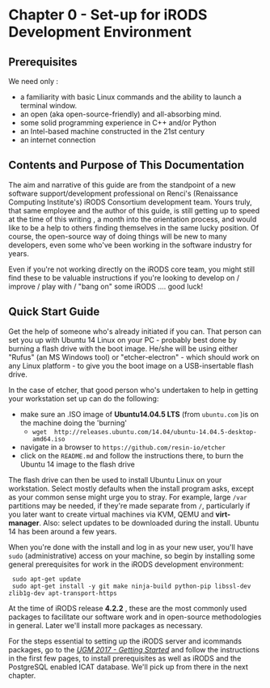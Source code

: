# Chapter 0 - Set-up for iRODS Development Environment 

Prerequisites
-------------

We need only :

* a familiarity with basic Linux commands and the ability to launch a terminal window.
* an open (aka open-source-friendly) and all-absorbing mind. 
* some solid programming experience in C++  and/or Python
* an Intel-based machine constructed in the 21st century 
* an internet connection
 
Contents and Purpose of This Documentation
----------
The aim and narrative of this guide are from the standpoint of a new software support/development professional on Renci's (Renaissance Computing Institute's) iRODS Consortium development team.  Yours truly, that same employee and the author of this guide, is still getting up to speed at the time of this writing , a month into the orientation process, and would like to be a help to others finding themselves in the same lucky position. Of course, the open-source way of doing things will be new to many developers, even some who've been working in the software industry for years.

Even if you're not working directly on the iRODS core team, you might still find these to be valuable instructions if you're looking to develop on / improve / play with / "bang on" some iRODS .... good luck!

Quick Start Guide
-----------------
Get the help of someone who's already initiated if you can. That person can set you up with Ubuntu 14 Linux on your PC - probably best done by burning a flash drive with the boot image. He/she will be using either "Rufus" (an MS Windows tool) or "etcher-electron" - which should work on any Linux platform - to give you the boot image on a USB-insertable flash drive.

In the case of etcher, that good person who's undertaken to help in getting your workstation set up can do the following:
* make sure an .ISO image of **Ubuntu14.04.5 LTS** (from `ubuntu.com` )is on the machine doing the 'burning'
    - `wget  http://releases.ubuntu.com/14.04/ubuntu-14.04.5-desktop-amd64.iso `
* navigate in a browser to `https://github.com/resin-io/etcher`
* click on the `README.md` and follow the instructions there, to burn the Ubuntu 14 image to the flash drive

The flash drive can then be used to install Ubuntu Linux on your workstation. Select mostly defaults when the install program asks, except as your common sense might urge you to stray. For example, large `/var` partitions may be needed, if they're made separate from `/`, particularly if you later want to create virtual machines via KVM, QEMU and **virt-manager**. Also:  select updates to be downloaded during the install.  Ubuntu 14 has been around a few years.

When you're done with the install and log in as your new user, you'll have `sudo` (administrative) access on your machine, so begin by installing some general prerequisites for work in the iRODS development environment:
```
 sudo apt-get update
 sudo apt-get install -y git make ninja-build python-pip libssl-dev zlib1g-dev apt-transport-https
```

At the time of iRODS release **4.2.2** , these are the most commonly used packages to facilitate our software work and in open-source methodologies in general. Later we'll install more packages as necessary.

For the steps essential to setting up the iRODS server and icommands packages, go to the  [*UGM 2017 - Getting Started*](http://slides.com/irods/ugm2017-getting-started) and follow the instructions in the first few pages, to install prerequisites as well as iRODS and the PostgreSQL enabled ICAT database. We'll pick up from there in the next chapter.

